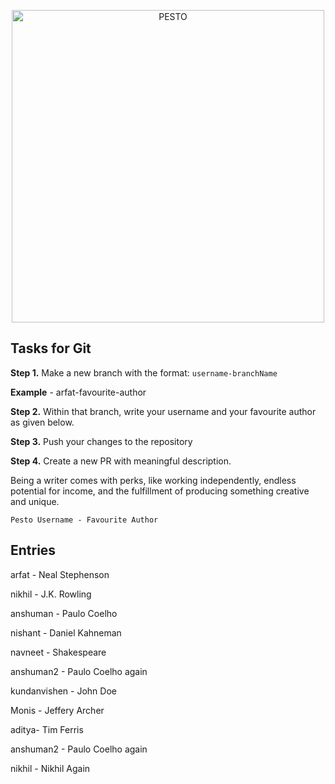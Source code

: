 <p align="center">
  <a href="https://pesto.tech/">
    <img alt="PESTO" src="https://www.pesto.tech/assets/pestoblack.svg" width="500">
  </a>
</p>

## Tasks for Git

**Step 1.** Make a new branch with the format: `username-branchName`

**Example** - arfat-favourite-author

**Step 2.** Within that branch, write your username and your favourite author as given below.

**Step 3.** Push your changes to the repository

**Step 4.** Create a new PR with meaningful description.

Being a writer comes with perks, like working independently, endless potential for income, and the fulfillment of producing something creative and unique.

 `Pesto Username - Favourite Author`

## Entries

arfat - Neal Stephenson

nikhil - J.K. Rowling

anshuman - Paulo Coelho

nishant - Daniel Kahneman

navneet - Shakespeare

anshuman2 - Paulo Coelho again

kundanvishen - John Doe

Monis - Jeffery Archer

aditya- Tim Ferris

anshuman2 - Paulo Coelho again

nikhil - Nikhil Again